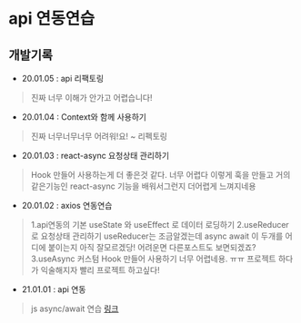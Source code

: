 # api 연동연습


## 개발기록
* 20.01.05 : api 리팩토링
> 진짜 너무 이해가 안가고 어렵습니다!

* 20.01.04 : Context와 함께 사용하기
> 진짜 너무너무너무 어려워!요!
> ~ 리펙토링

* 20.01.03 : react-async 요청상태 관리하기
> Hook 만들어 사용하는게 더 좋은것 같다. 너무 어렵다 이렇게 훅을 만들고 거의 같은기능인 react-async 기능을 배워서그런지 더어렵게 느껴지네용

* 20.01.02 : axios 연동연습 
> 1.api연동의 기본
> useState 와 useEffect 로 데이터 로딩하기
> 2.useReducer 로 요청상태 관리하기 
> useReducer는 조금알겠는데 async await 이 두개를 어디에 붙이는지 아직 잘모르겠당! 어려운면 다른포스트도 보면되겠죠?
> 3.useAsync 커스텀 Hook 만들어 사용하기
> 너무 어렵네용. ㅠㅠ 프로젝트 하다가 익술해지자 빨리 프로젝트 하고싶다!

* 21.01.01 : api 연동
> js  async/await 연습 [링크](https://codesandbox.io/s/async-await-88zc9)
